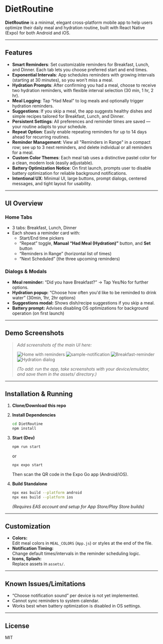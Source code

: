 # DietRoutine

**DietRoutine** is a minimal, elegant cross-platform mobile app to help users optimize their daily meal and hydration routine, built with React Native (Expo) for both Android and iOS.

---

## Features

- **Smart Reminders**: Set customizable reminders for Breakfast, Lunch, and Dinner. Each tab lets you choose preferred start and end times.
- **Exponential Intervals**: App schedules reminders with growing intervals (starting at 30 minutes), so you won't miss a meal.
- **Hydration Prompts**: After confirming you had a meal, choose to receive two hydration reminders, with flexible interval selection (30 min, 1 hr, 2 hr).
- **Meal Logging**: Tap “Had Meal” to log meals and optionally trigger hydration reminders.
- **Suggestions**: If you skip a meal, the app suggests healthy dishes and simple recipes tailored for Breakfast, Lunch, and Dinner.
- **Persistent Settings**: All preferences and reminder times are saved — your routine adapts to your schedule.
- **Repeat Option**: Easily enable repeating reminders for up to 14 days ahead for recurring routines.
- **Reminder Management**: View all "Reminders in Range" in a compact row; see up to 3 next reminders, and delete individual or all reminders for a meal.
- **Custom Color Themes**: Each meal tab uses a distinctive pastel color for a clean, modern look (easily adjustable).
- **Battery Optimization Notice**: On first launch, prompts user to disable battery optimization for reliable background notifications.
- **Intentional UX**: Minimal UI, large buttons, prompt dialogs, centered messages, and tight layout for usability.

---

## UI Overview

### Home Tabs

- 3 tabs: Breakfast, Lunch, Dinner
- Each shows a reminder card with:
  - Start/End time pickers
  - “Repeat” toggle, **Manual “Had Meal (Hydration)”** button, and **Set** button
  - “Reminders in Range” (horizontal list of times)
  - “Next Scheduled” (the three upcoming reminders)

### Dialogs & Modals

- **Meal reminder:** “Did you have Breakfast?” → Tap Yes/No for further options.
- **Hydration popup:** “Choose how often you'd like to be reminded to drink water” (30min, 1hr, 2hr options)
- **Suggestions modal:** Shows dish/recipe suggestions if you skip a meal.
- **Battery prompt:** Advises disabling OS optimizations for background operation (on first launch)

---

## Demo Screenshots

> *Add screenshots of the main UI here:*
>
> ![Home with reminders](assets/screenshot-home.png)
> ![sample-notification](assets/sample-notification.png)
> ![Breakfast-reminder](assets/breakfast-reminder.png)
> ![Hydration dialog](assets/screenshot-hydration.png)
>
> *(To add: run the app, take screenshots with your device/emulator, and save them in the assets/ directory.)*

---

## Installation & Running

1. **Clone/Download this repo**  
2. **Install Dependencies**
   ```bash
   cd DietRoutine
   npm install
   ```

3. **Start (Dev)**
   ```bash
   npm run start
   ```
   or  
   ```bash
   npx expo start
   ```
   Then scan the QR code in the Expo Go app (Android/iOS).

4. **Build Standalone**
   ```bash
   npx eas build --platform android
   npx eas build --platform ios
   ```
   *(Requires EAS account and setup for App Store/Play Store builds)*

---

## Customization

- **Colors:**  
  Edit meal colors in `MEAL_COLORS` (`App.js`) or styles at the end of the file.
- **Notification Timing:**  
  Change default times/intervals in the reminder scheduling logic.
- **Icons, Splash:**  
  Replace assets in `assets/`.

---

## Known Issues/Limitations

- “Choose notification sound” per device is not yet implemented.
- Cannot sync reminders to system calendar.
- Works best when battery optimization is disabled in OS settings.

---

## License

MIT
